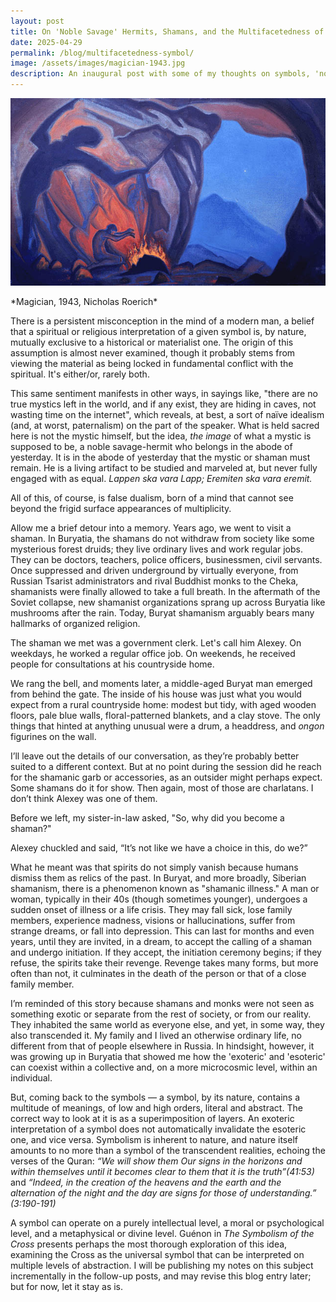 ```yaml
---
layout: post
title: On 'Noble Savage' Hermits, Shamans, and the Multifacetedness of a Symbol
date: 2025-04-29
permalink: /blog/multifacetedness-symbol/
image: /assets/images/magician-1943.jpg
description: An inaugural post with some of my thoughts on symbols, 'noble savage' hermits, and shamans.
---
```

<p style="text-align:left;">
  <img src="/assets/images/magician-1943.jpg" alt="Multifacetedness of a Symbol" width="600" />
</p>
*Magician, 1943, Nicholas Roerich*

There is a persistent misconception in the mind of a modern man, a belief that a spiritual or religious interpretation of a given symbol is, by nature, mutually exclusive to a historical or materialist one. The origin of this assumption is almost never examined, though it probably stems from viewing the material as being locked in fundamental conflict with the spiritual. It's either/or, rarely both.

This same sentiment manifests in other ways, in sayings like, "there are no true mystics left in the world, and if any exist, they are hiding in caves, not wasting time on the internet", which reveals, at best, a sort of naïve idealism (and, at worst, paternalism) on the part of the speaker. What is held sacred here is not the mystic himself, but the idea, *the image* of what a mystic is supposed to be, a noble savage-hermit who belongs in the abode of yesterday. It is in the abode of yesterday that the mystic or shaman must remain. He is a living artifact to be studied and marveled at, but never fully engaged with as equal. *Lappen ska vara Lapp; Eremiten ska vara eremit.* 

All of this, of course, is false dualism, born of a mind that cannot see beyond the frigid surface appearances of multiplicity.

Allow me a brief detour into a memory. Years ago, we went to visit a shaman. In Buryatia, the shamans do not withdraw from society like some mysterious forest druids; they live ordinary lives and work regular jobs. They can be doctors, teachers, police officers, businessmen, civil servants. Once suppressed and driven underground by virtually everyone, from Russian Tsarist administrators and rival Buddhist monks to the Cheka, shamanists were finally allowed to take a full breath. In the aftermath of the Soviet collapse, new shamanist organizations sprang up across Buryatia like mushrooms after the rain. Today, Buryat shamanism arguably bears many hallmarks of organized religion.

The shaman we met was a government clerk. Let's call him Alexey. On weekdays, he worked a regular office job. On weekends, he received people for consultations at his countryside home.

We rang the bell, and moments later, a middle-aged Buryat man emerged from behind the gate. The inside of his house was just what you would expect from a rural countryside home: modest but tidy, with aged wooden floors, pale blue walls, floral-patterned blankets, and a clay stove. The only things that hinted at anything unusual were a drum, a headdress, and _ongon_ figurines on the wall.

I’ll leave out the details of our conversation, as they’re probably better suited to a different context. But at no point during the session did he reach for the shamanic garb or accessories, as an outsider might perhaps expect. Some shamans do it for show. Then again, most of those are charlatans. I don’t think Alexey was one of them.

Before we left, my sister-in-law asked, "So, why did you become a shaman?"

Alexey chuckled and said, “It’s not like we have a choice in this, do we?”

What he meant was that spirits do not simply vanish because humans dismiss them as relics of the past. In Buryat, and more broadly, Siberian shamanism, there is a phenomenon known as "shamanic illness." A man or woman, typically in their 40s (though sometimes younger), undergoes a sudden onset of illness or a life crisis. They may fall sick, lose family members, experience madness, visions or hallucinations, suffer from strange dreams, or fall into depression. This can last for months and even years, until they are invited, in a dream, to accept the calling of a shaman and undergo initiation. If they accept, the initiation ceremony begins; if they refuse, the spirits take their revenge. Revenge takes many forms, but more often than not, it culminates in the death of the person or that of a close family member.

I’m reminded of this story because shamans and monks were not seen as something exotic or separate from the rest of society, or from our reality. They inhabited the same world as everyone else, and yet, in some way, they also transcended it. My family and I lived an otherwise ordinary life, no different from that of people elsewhere in Russia. In hindsight, however, it was growing up in Buryatia that showed me how the 'exoteric' and 'esoteric' can coexist within a collective and, on a more microcosmic level, within an individual.

But, coming back to the symbols — a symbol, by its nature, contains a multitude of meanings, of low and high orders, literal and abstract. The correct way to look at it is as a superimposition of layers. An exoteric interpretation of a symbol does not automatically invalidate the esoteric one, and vice versa. Symbolism is inherent to nature, and nature itself amounts to no more than a symbol of the transcendent realities, echoing the verses of the Quran: _“We will show them Our signs in the horizons and within themselves until it becomes clear to them that it is the truth”(41:53)_ and _“Indeed, in the creation of the heavens and the earth and the alternation of the night and the day are signs for those of understanding.” (3:190-191)_

A symbol can operate on a purely intellectual level, a moral or psychological level, and a metaphysical or divine level. Guénon in _The Symbolism of the Cross_ presents perhaps the most thorough exploration of this idea, examining the Cross as the universal symbol that can be interpreted on multiple levels of abstraction. I will be publishing my notes on this subject incrementally in the follow-up posts, and may revise this blog entry later; but for now, let it stay as is.